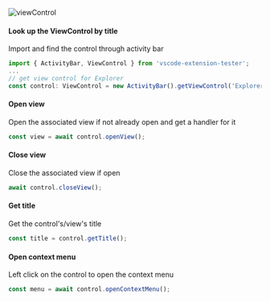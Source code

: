 ![viewControl](https://user-images.githubusercontent.com/4181232/56588505-c47cb700-65e3-11e9-8636-8c35c1c1e648.png)

#### Look up the ViewControl by title
Import and find the control through activity bar 
```typescript
import { ActivityBar, ViewControl } from 'vscode-extension-tester';
...
// get view control for Explorer
const control: ViewControl = new ActivityBar().getViewControl('Explorer');
```

#### Open view
Open the associated view if not already open and get a handler for it
```typescript
const view = await control.openView();
```

#### Close view
Close the associated view if open
```typescript
await control.closeView();
```

#### Get title
Get the control's/view's title
```typescript
const title = control.getTitle();
```

#### Open context menu
Left click on the control to open the context menu
```typescript
const menu = await control.openContextMenu();
```